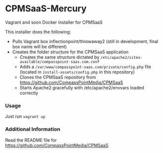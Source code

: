 # CPMSaaS-Mercury
Vagrant and soon Docker installer for CPMSaaS

This installer does the following:
* Pulls Vagrant box inflectionpoint/throwaway2 (still in development, final box name will be different)
* Creates the folder structure for the CPMSaaS application
    * Creates the same structure dictated by `/etc/apache2/sites-available/compasspoint-saas.com.conf`
    * Adds a `/var/www/compasspoint-saas.com/private/config.php` file (located in `install-assets/config.php` in this repository)
    * Clones the CPMSaaS repository from https://github.com/CompassPointMedia/CPMSaaS
    * Starts Apache2 gracefully with /etc/apache2/envvars loaded correctly
    
    
### Usage

Just run `vagrant up`

### Additional Information

Read the README file for https://github.com/CompassPointMedia/CPMSaaS
